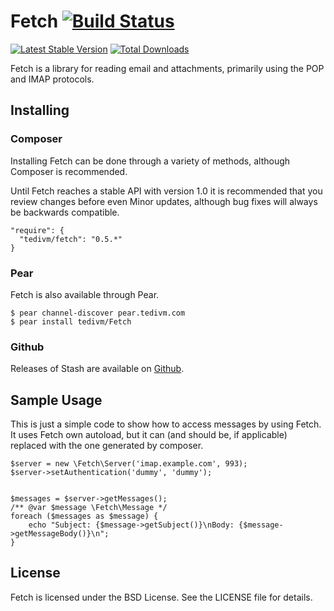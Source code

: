 # Fetch [![Build Status](https://travis-ci.org/tedivm/Fetch.png?branch=master)](https://travis-ci.org/tedivm/Fetch)

[![Latest Stable Version](https://poser.pugx.org/tedivm/fetch/v/stable.png)](https://packagist.org/packages/tedivm/fetch)
[![Total Downloads](https://poser.pugx.org/tedivm/fetch/downloads.png)](https://packagist.org/packages/tedivm/fetch)

Fetch is a library for reading email and attachments, primarily using the POP 
and IMAP protocols.


## Installing

### Composer

Installing Fetch can be done through a variety of methods, although Composer is
recommended.

Until Fetch reaches a stable API with version 1.0 it is recommended that you
review changes before even Minor updates, although bug fixes will always be
backwards compatible.

```
"require": {
  "tedivm/fetch": "0.5.*"
}
```

### Pear

Fetch is also available through Pear.

```
$ pear channel-discover pear.tedivm.com
$ pear install tedivm/Fetch
```

### Github

Releases of Stash are available on [Github](https://github.com/tedivm/Fetch/releases).


## Sample Usage

This is just a simple code to show how to access messages by using Fetch. It uses Fetch
own autoload, but it can (and should be, if applicable) replaced with the one generated
by composer.


    $server = new \Fetch\Server('imap.example.com', 993);
    $server->setAuthentication('dummy', 'dummy');


    $messages = $server->getMessages();
    /** @var $message \Fetch\Message */
    foreach ($messages as $message) {
        echo "Subject: {$message->getSubject()}\nBody: {$message->getMessageBody()}\n";
    }


## License

Fetch is licensed under the BSD License. See the LICENSE file for details.
